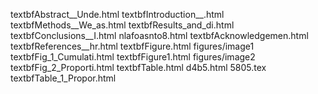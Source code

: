 textbfAbstract__Unde.html
textbfIntroduction__.html
textbfMethods__We_as.html
textbfResults_and_di.html
textbfConclusions__I.html
nlafoasnto8.html
textbfAcknowledgemen.html
textbfReferences__hr.html
textbfFigure.html
figures/image1
textbfFig_1_Cumulati.html
textbfFigure1.html
figures/image2
textbfFig_2_Proporti.html
textbfTable.html
d4b5.html
5805.tex
textbfTable_1_Propor.html